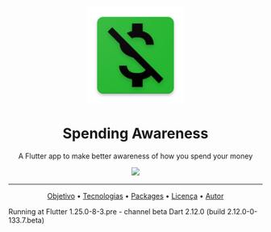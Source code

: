 <div align="center">
    <img src="android/app/src/main/res/mipmap-xxxhdpi/ic_launcher.png"/>
</div>


<h1 align="center">Spending Awareness</h1>
<p align="center">A Flutter app to make better awareness of how you spend your money</p>

<div align="center">
    <img src="https://img.shields.io/badge/progress-complete-green"/>
</div>

<hr/>
<p align="center">
    <a href="#objetivo">Objetivo</a> • 
    <a href="#tecnologias">Tecnologias</a> • 
    <a href="#packages">Packages</a> •
    <a href="#licenc-a">Licença</a> • 
    <a href="#autor">Autor</a>
   </p>

Running at Flutter 1.25.0-8-3.pre - channel beta
Dart 2.12.0 (build 2.12.0-0-133.7.beta)
